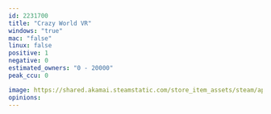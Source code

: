 ```yaml
---
id: 2231700
title: "Crazy World VR"
windows: "true"
mac: "false"
linux: false
positive: 1
negative: 0
estimated_owners: "0 - 20000"
peak_ccu: 0

image: https://shared.akamai.steamstatic.com/store_item_assets/steam/apps/2231700/header.jpg?t=1732166020
opinions:
---
```

